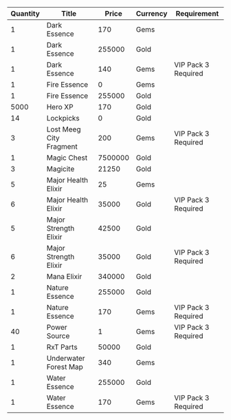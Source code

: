 | Quantity | Title | Price | Currency |  Requirement |
| -------- | ----- | ----- | -------- |  ----------- |
| 1 | Dark Essence | 170 | Gems |  |
| 1 | Dark Essence | 255000 | Gold |  |
| 1 | Dark Essence | 140 | Gems | VIP Pack 3 Required |
| 1 | Fire Essence | 0 | Gems |  |
| 1 | Fire Essence | 255000 | Gold |  |
| 5000 | Hero XP | 170 | Gold |  |
| 14 | Lockpicks | 0 | Gold |  |
| 3 | Lost Meeg City Fragment | 200 | Gems | VIP Pack 3 Required |
| 1 | Magic Chest | 7500000 | Gold |  |
| 3 | Magicite | 21250 | Gold |  |
| 5 | Major Health Elixir | 25 | Gems |  |
| 6 | Major Health Elixir | 35000 | Gold | VIP Pack 3 Required |
| 5 | Major Strength Elixir | 42500 | Gold |  |
| 6 | Major Strength Elixir | 35000 | Gold | VIP Pack 3 Required |
| 2 | Mana Elixir | 340000 | Gold |  |
| 1 | Nature Essence | 255000 | Gold |  |
| 1 | Nature Essence | 170 | Gems | VIP Pack 3 Required |
| 40 | Power Source | 1 | Gems | VIP Pack 3 Required |
| 1 | RxT Parts | 50000 | Gold |  |
| 1 | Underwater Forest Map | 340 | Gems |  |
| 1 | Water Essence | 255000 | Gold |  |
| 1 | Water Essence | 170 | Gems | VIP Pack 3 Required |

